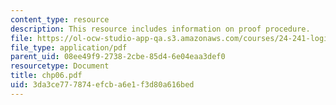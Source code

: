 ```yaml
---
content_type: resource
description: This resource includes information on proof procedure.
file: https://ol-ocw-studio-app-qa.s3.amazonaws.com/courses/24-241-logic-i-fall-2005/3da3ce777874efcba6e1f3d80a616bed_chp06.pdf
file_type: application/pdf
parent_uid: 08ee49f9-2738-2cbe-85d4-6e04eaa3def0
resourcetype: Document
title: chp06.pdf
uid: 3da3ce77-7874-efcb-a6e1-f3d80a616bed
---
```

